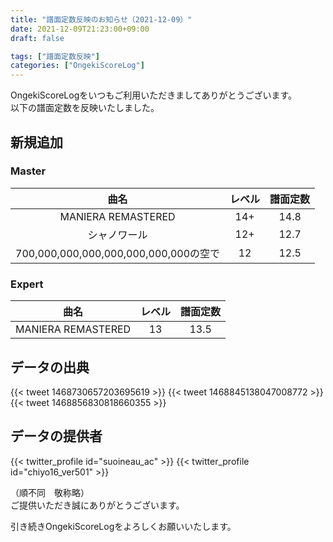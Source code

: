 ```yaml
---
title: "譜面定数反映のお知らせ（2021-12-09）"
date: 2021-12-09T21:23:00+09:00
draft: false

tags: ["譜面定数反映"]
categories: ["OngekiScoreLog"]
---
```


OngekiScoreLogをいつもご利用いただきましてありがとうございます。  
以下の譜面定数を反映いたしました。

<!--more-->

## 新規追加

### Master

| 曲名 | レベル | 譜面定数 |
|:-:|:-:|:-:|
| MANIERA REMASTERED | 14+ | 14.8 |
| シャノワール | 12+ | 12.7 |
| 700,000,000,000,000,000,000,000の空で | 12 | 12.5 |

### Expert

| 曲名 | レベル | 譜面定数 |
|:-:|:-:|:-:|
| MANIERA REMASTERED | 13 | 13.5 |

## データの出典

{{< tweet 1468730657203695619 >}}
{{< tweet 1468845138047008772 >}}
{{< tweet 1468856830818660355 >}}

## データの提供者

{{< twitter_profile id="suoineau_ac" >}}
{{< twitter_profile id="chiyo16_ver501" >}}

（順不同　敬称略）  
ご提供いただき誠にありがとうございます。

引き続きOngekiScoreLogをよろしくお願いいたします。
